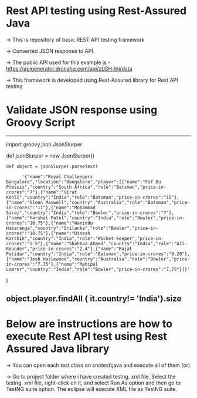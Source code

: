 # Rest API testing using Rest-Assured Java
-> This is repository of basic REST API testing framework 

-> Converted JSON response to API.

-> The public API used for this example is - https://apigenerator.dronahq.com/api/zLGH-lnj/data

-> This framework is developed using Rest-Assured library for Rest API testing

# Validate JSON response using Groovy Script 
-----------------------------------------------------------------------------
import groovy.json.JsonSlurper

def jsonSlurper = new JsonSlurper()

    def object = jsonSlurper.parseText(
    
          '{"name":"Royal Challengers Bangalore","location":"Bangalore","player":[{"name":"Faf Du Plessis","country":"South Africa","role":"Batsman","price-in-crores":"7"},{"name":"Virat Kohli","country":"India","role":"Batsman","price-in-crores":"15"},{"name":"Glenn Maxwell","country":"Australia","role":"Batsman","price-in-crores":"11"},{"name":"Mohammad Siraj","country":"India","role":"Bowler","price-in-crores":"7"},{"name":"Harshal Patel","country":"India","role":"Bowler","price-in-crores":"10.75"},{"name":"Wanindu Hasaranga","country":"Srilanka","role":"Bowler","price-in-crores":"10.75"},{"name":"Dinesh Karthik","country":"India","role":"Wicket-keeper","price-in-crores":"5.5"},{"name":"Shahbaz Ahmed","country":"India","role":"All-Rounder","price-in-crores":"2.4"},{"name":"Rajat Patidar","country":"India","role":"Batsman","price-in-crores":"0.20"},{"name":"Josh Hazlewood","country":"Australia","role":"Bowler","price-in-crores":"7.75"},{"name":"Mahipal Lomror","country":"India","role":"Bowler","price-in-crores":"7.75"}]}'
)

object.player.findAll { it.country!= 'India'}.size
------------------------------------------------------------------------------

# Below are instructions are how to execute Rest API test using Rest Assured Java library
-> You can open each test class on src\test\java and execute all of them (or)

-> Go to project folder where i have created testng. xml file.
   Select the testng. xml file, right-click on it, and select Run As option and then go to TestNG suite option.
   The eclipse will execute XML file as TestNG suite.
